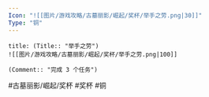 ```yaml
---
Icon: "![[图片/游戏攻略/古墓丽影/崛起/奖杯/举手之劳.png|30]]"
Type: "铜"
---
```

```ad-common-bronze-trophy
title: (Title:: "举手之劳")
![[图片/游戏攻略/古墓丽影/崛起/奖杯/举手之劳.png|100]]

(Comment:: "完成 3 个任务")
```

#古墓丽影/崛起/奖杯 #奖杯 #铜

